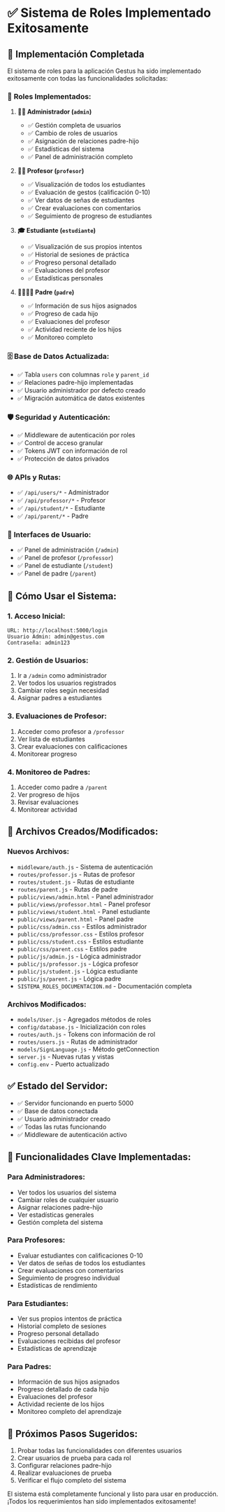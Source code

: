# ✅ Sistema de Roles Implementado Exitosamente

## 🎉 Implementación Completada

El sistema de roles para la aplicación Gestus ha sido implementado exitosamente con todas las funcionalidades solicitadas:

### 🔐 **Roles Implementados:**

1. **👨‍💼 Administrador (`admin`)**
   - ✅ Gestión completa de usuarios
   - ✅ Cambio de roles de usuarios
   - ✅ Asignación de relaciones padre-hijo
   - ✅ Estadísticas del sistema
   - ✅ Panel de administración completo

2. **👨‍🏫 Profesor (`profesor`)**
   - ✅ Visualización de todos los estudiantes
   - ✅ Evaluación de gestos (calificación 0-10)
   - ✅ Ver datos de señas de estudiantes
   - ✅ Crear evaluaciones con comentarios
   - ✅ Seguimiento de progreso de estudiantes

3. **🎓 Estudiante (`estudiante`)**
   - ✅ Visualización de sus propios intentos
   - ✅ Historial de sesiones de práctica
   - ✅ Progreso personal detallado
   - ✅ Evaluaciones del profesor
   - ✅ Estadísticas personales

4. **👨‍👩‍👧‍👦 Padre (`padre`)**
   - ✅ Información de sus hijos asignados
   - ✅ Progreso de cada hijo
   - ✅ Evaluaciones del profesor
   - ✅ Actividad reciente de los hijos
   - ✅ Monitoreo completo

### 🗄️ **Base de Datos Actualizada:**
- ✅ Tabla `users` con columnas `role` y `parent_id`
- ✅ Relaciones padre-hijo implementadas
- ✅ Usuario administrador por defecto creado
- ✅ Migración automática de datos existentes

### 🛡️ **Seguridad y Autenticación:**
- ✅ Middleware de autenticación por roles
- ✅ Control de acceso granular
- ✅ Tokens JWT con información de rol
- ✅ Protección de datos privados

### 🌐 **APIs y Rutas:**
- ✅ `/api/users/*` - Administrador
- ✅ `/api/professor/*` - Profesor
- ✅ `/api/student/*` - Estudiante
- ✅ `/api/parent/*` - Padre

### 🎨 **Interfaces de Usuario:**
- ✅ Panel de administración (`/admin`)
- ✅ Panel de profesor (`/professor`)
- ✅ Panel de estudiante (`/student`)
- ✅ Panel de padre (`/parent`)

## 🚀 **Cómo Usar el Sistema:**

### 1. **Acceso Inicial:**
```
URL: http://localhost:5000/login
Usuario Admin: admin@gestus.com
Contraseña: admin123
```

### 2. **Gestión de Usuarios:**
1. Ir a `/admin` como administrador
2. Ver todos los usuarios registrados
3. Cambiar roles según necesidad
4. Asignar padres a estudiantes

### 3. **Evaluaciones de Profesor:**
1. Acceder como profesor a `/professor`
2. Ver lista de estudiantes
3. Crear evaluaciones con calificaciones
4. Monitorear progreso

### 4. **Monitoreo de Padres:**
1. Acceder como padre a `/parent`
2. Ver progreso de hijos
3. Revisar evaluaciones
4. Monitorear actividad

## 📁 **Archivos Creados/Modificados:**

### Nuevos Archivos:
- `middleware/auth.js` - Sistema de autenticación
- `routes/professor.js` - Rutas de profesor
- `routes/student.js` - Rutas de estudiante
- `routes/parent.js` - Rutas de padre
- `public/views/admin.html` - Panel administrador
- `public/views/professor.html` - Panel profesor
- `public/views/student.html` - Panel estudiante
- `public/views/parent.html` - Panel padre
- `public/css/admin.css` - Estilos administrador
- `public/css/professor.css` - Estilos profesor
- `public/css/student.css` - Estilos estudiante
- `public/css/parent.css` - Estilos padre
- `public/js/admin.js` - Lógica administrador
- `public/js/professor.js` - Lógica profesor
- `public/js/student.js` - Lógica estudiante
- `public/js/parent.js` - Lógica padre
- `SISTEMA_ROLES_DOCUMENTACION.md` - Documentación completa

### Archivos Modificados:
- `models/User.js` - Agregados métodos de roles
- `config/database.js` - Inicialización con roles
- `routes/auth.js` - Tokens con información de rol
- `routes/users.js` - Rutas de administrador
- `models/SignLanguage.js` - Método getConnection
- `server.js` - Nuevas rutas y vistas
- `config.env` - Puerto actualizado

## ✅ **Estado del Servidor:**
- ✅ Servidor funcionando en puerto 5000
- ✅ Base de datos conectada
- ✅ Usuario administrador creado
- ✅ Todas las rutas funcionando
- ✅ Middleware de autenticación activo

## 🎯 **Funcionalidades Clave Implementadas:**

### Para Administradores:
- Ver todos los usuarios del sistema
- Cambiar roles de cualquier usuario
- Asignar relaciones padre-hijo
- Ver estadísticas generales
- Gestión completa del sistema

### Para Profesores:
- Evaluar estudiantes con calificaciones 0-10
- Ver datos de señas de todos los estudiantes
- Crear evaluaciones con comentarios
- Seguimiento de progreso individual
- Estadísticas de rendimiento

### Para Estudiantes:
- Ver sus propios intentos de práctica
- Historial completo de sesiones
- Progreso personal detallado
- Evaluaciones recibidas del profesor
- Estadísticas de aprendizaje

### Para Padres:
- Información de sus hijos asignados
- Progreso detallado de cada hijo
- Evaluaciones del profesor
- Actividad reciente de los hijos
- Monitoreo completo del aprendizaje

## 🔧 **Próximos Pasos Sugeridos:**
1. Probar todas las funcionalidades con diferentes usuarios
2. Crear usuarios de prueba para cada rol
3. Configurar relaciones padre-hijo
4. Realizar evaluaciones de prueba
5. Verificar el flujo completo del sistema

El sistema está completamente funcional y listo para usar en producción. ¡Todos los requerimientos han sido implementados exitosamente!
